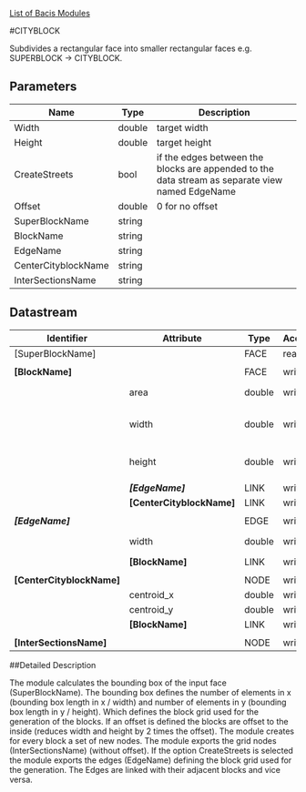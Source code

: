 [List of Bacis Modules](List_of_Basic_Modules.md)

#CITYBLOCK

Subdivides a rectangular face into smaller rectangular faces e.g. SUPERBLOCK -> CITYBLOCK.

## Parameters

| Name |  Type | Description| 
|------|-------|------------|
| Width | double | target width |
| Height | double | target height |
| CreateStreets | bool | if the edges between the blocks are appended to the data stream as separate view named EdgeName |
| Offset | double | 0 for no offset|
| SuperBlockName | string | |
| BlockName | string | |
| EdgeName | string | |
| CenterCityblockName | string | |
| InterSectionsName |string | |

## Datastream

| Identifier | Attribute | Type | Access | Description|
|------------|-----------|------|--------|------------|
| [SuperBlockName] | | FACE | read | |
||||||
| **[BlockName]** | | FACE | write | |
| | area | double | write | area of the block |
| | width | double | write | real height used for the block |
| | height | double | write | real height used for the block |
| | **_[EdgeName]_** | LINK | write | |
| | **[CenterCityblockName]** | LINK | write | |
||||||
| **_[EdgeName]_** | |  EDGE | write | |
| | width | double | write | width (2*Width)|
| | **[BlockName]** | LINK | write | |
||||||
| **[CenterCityblockName]** | |NODE | write | |
| | centroid_x | double | write | |
| | centroid_y | double | write | |
| | **[BlockName]** | LINK | write | |
||||||
| **[InterSectionsName]** | | NODE | write | |

##Detailed Description

The module calculates the bounding box of the input face (SuperBlockName). The bounding box defines the number of elements in x (bounding box length in x / width) and number of elements in y (bounding box length in y / height). Which defines the block grid used for the generation of the blocks. If an offset is defined the  blocks are offset to the inside (reduces width and height by 2 times the offset). The module creates for every block a set of new nodes. The module exports the grid nodes (InterSectionsName) (without offset). If the option CreateStreets is selected the module exports the edges (EdgeName) defining the block grid used for the generation. The Edges are linked with their adjacent blocks and vice versa.